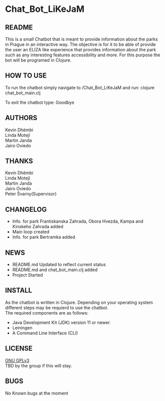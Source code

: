 # Chat_Bot_LiKeJaM
## README
This is a small Chatbot that is meant to provide information about the parks in Prague in an interactive way. The objective is for it to be able of provide the user an ELIZA like experience that provides information about the park such as any interesting features accessibility and more. For this purpose the bot will be programed in Clojure.

## HOW TO USE
To run the chatbot simply navigate to /Chat_Bot_LiKeJaM and run:
clojure chat_bot_main.clj

To exit the chatbot type:
Goodbye

## AUTHORS
Kevin Dhëmbi  
Linda Motejl  
Martin Janda  
Jairo Oviedo  
## THANKS
Kevin Dhëmbi  
Linda Motejl  
Martin Janda  
Jairo Oviedo  
Peter Švarny(Supervisor)
## CHANGELOG
- Info. for park Frantiskanska Zahrada, Obora Hvezda, Kampa and Kinskeho Zahrada added
- Main loop created
- Info. for park Bertramka added
## NEWS
- README.md Updated to reflect current status
- README.md and chat_bot_main.clj added
- Project Started
## INSTALL
As the chatbot is written in Clojure. Depending on your operating system different steps may be requierd to use the chatbot.  
The required components are as follows:
- Java Development Kit (JDK) version 11 or newer.
- Leiningen
- A Command Line Interface (CLI)
## LICENSE
[GNU GPLv3](https://spdx.org/licenses/GPL-3.0-or-later.html)  
TBD by the group if this will stay.
## BUGS
No Known bugs at the moment
